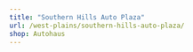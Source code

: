 ```yaml
---
title: "Southern Hills Auto Plaza"
url: /west-plains/southern-hills-auto-plaza/
shop: Autohaus
---
```

